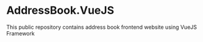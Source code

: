 # AddressBook.VueJS
This public repository contains address book frontend website using VueJS Framework

